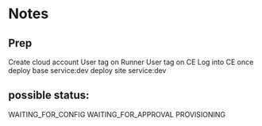 # Notes

## Prep

Create cloud account
User tag on Runner
User tag on CE
Log into CE once
deploy base service:dev
deploy site service:dev

## possible status:
WAITING_FOR_CONFIG
WAITING_FOR_APPROVAL
PROVISIONING
